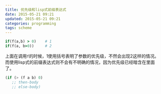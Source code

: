 ```yaml
---
title: 优先级和lisp式前缀表达式
date: 2015-05-21 09:21
updated: 2015-05-21 09:21
categories: programming
tags: scheme
---
```

```ruby
if(f(a,b) > 0)    # 1
if(f(a, b>0))     # 2
```
上面在调用`f`的时候，1使用括号表明了参数的优先级，不然会出现2这样的情况。
而使用lisp式的前缀表达式则不会有不明确的情况，因为优先级已经暗含在里面了。

```scheme
(if (> (f a b) 0)
   ;; then-body
   ;; else-body)
```
